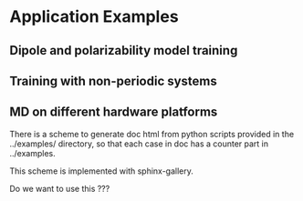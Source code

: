 # Application Examples

## Dipole and polarizability model training

## Training with non-periodic systems

## MD on different hardware platforms

There is a scheme to generate doc html from python scripts provided in the ../examples/ directory, so that each case in doc has a counter part in ../examples.

This scheme is implemented with sphinx-gallery.

Do we want to use this ???
